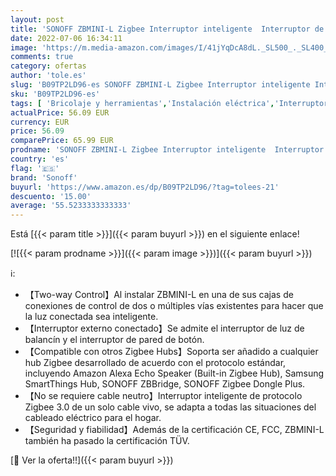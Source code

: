 ```yaml
---
layout: post
title: 'SONOFF ZBMINI-L Zigbee Interruptor inteligente  Interruptor de llama simple interruptor de luz inalámbrico  no requiere cable neutro funciona con Alexa  Google Home y SONOFF ZBBridge 6A/1380W 4pack'
date: 2022-07-06 16:34:11
image: 'https://m.media-amazon.com/images/I/41jYqDcA8dL._SL500_._SL400_.jpg'
comments: true
category: ofertas
author: 'tole.es'
slug: 'B09TP2LD96-es SONOFF ZBMINI-L Zigbee Interruptor inteligente Interruptor...'
sku: 'B09TP2LD96-es'
tags: [ 'Bricolaje y herramientas','Instalación eléctrica','Interruptores','Marcos para interruptores de luz','alexa','google','home','sonoff','🇪🇸', ]
actualPrice: 56.09 EUR
currency: EUR
price: 56.09
comparePrice: 65.99 EUR
prodname: 'SONOFF ZBMINI-L Zigbee Interruptor inteligente  Interruptor de llama simple interruptor de luz inalámbrico  no requiere cable neutro funciona con Alexa  Google Home y SONOFF ZBBridge 6A/1380W 4pack'
country: 'es'
flag: '🇪🇸'
brand: 'Sonoff'
buyurl: 'https://www.amazon.es/dp/B09TP2LD96/?tag=tolees-21'
descuento: '15.00'
average: '55.5233333333333'
---
```


Está [{{< param title >}}]({{< param buyurl >}}) en el siguiente enlace!

[![{{< param prodname >}}]({{< param image >}})]({{< param buyurl >}})

ℹ️:

- 【Two-way Control】Al instalar ZBMINI-L en una de sus cajas de conexiones de control de dos o múltiples vías existentes para hacer que la luz conectada sea inteligente.
- 【Interruptor externo conectado】Se admite el interruptor de luz de balancín y el interruptor de pared de botón.
- 【Compatible con otros Zigbee Hubs】Soporta ser añadido a cualquier hub Zigbee desarrollado de acuerdo con el protocolo estándar, incluyendo Amazon Alexa Echo Speaker (Built-in Zigbee Hub), Samsung SmartThings Hub, SONOFF ZBBridge, SONOFF Zigbee Dongle Plus.
- 【No se requiere cable neutro】Interruptor inteligente de protocolo Zigbee 3.0 de un solo cable vivo, se adapta a todas las situaciones del cableado eléctrico para el hogar.
- 【Seguridad y fiabilidad】Además de la certificación CE, FCC, ZBMINI-L también ha pasado la certificación TÜV.

[🛒 Ver la oferta!!]({{< param buyurl >}})

